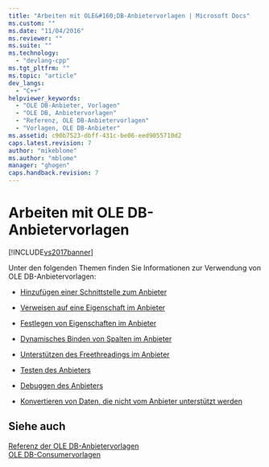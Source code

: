 ```yaml
---
title: "Arbeiten mit OLE&#160;DB-Anbietervorlagen | Microsoft Docs"
ms.custom: ""
ms.date: "11/04/2016"
ms.reviewer: ""
ms.suite: ""
ms.technology: 
  - "devlang-cpp"
ms.tgt_pltfrm: ""
ms.topic: "article"
dev_langs: 
  - "C++"
helpviewer_keywords: 
  - "OLE DB-Anbieter, Vorlagen"
  - "OLE DB, Anbietervorlagen"
  - "Referenz, OLE DB-Anbietervorlagen"
  - "Vorlagen, OLE DB-Anbieter"
ms.assetid: c90b7523-dbff-431c-be06-eed9055710d2
caps.latest.revision: 7
author: "mikeblome"
ms.author: "mblome"
manager: "ghogen"
caps.handback.revision: 7
---
```

# Arbeiten mit OLE&#160;DB-Anbietervorlagen
[!INCLUDE[vs2017banner](../../assembler/inline/includes/vs2017banner.md)]

Unter den folgenden Themen finden Sie Informationen zur Verwendung von OLE DB\-Anbietervorlagen:  
  
-   [Hinzufügen einer Schnittstelle zum Anbieter](../../data/oledb/adding-an-interface-to-your-provider.md)  
  
-   [Verweisen auf eine Eigenschaft im Anbieter](../../data/oledb/referencing-a-property-in-your-provider.md)  
  
-   [Festlegen von Eigenschaften im Anbieter](../../data/oledb/setting-properties-in-your-provider.md)  
  
-   [Dynamisches Binden von Spalten im Anbieter](../../data/oledb/dynamically-binding-columns-in-your-provider.md)  
  
-   [Unterstützen des Freethreadings im Anbieter](../../data/oledb/supporting-free-threading-in-your-provider.md)  
  
-   [Testen des Anbieters](../../data/oledb/testing-your-provider.md)  
  
-   [Debuggen des Anbieters](../../data/oledb/debugging-your-provider.md)  
  
-   [Konvertieren von Daten, die nicht vom Anbieter unterstützt werden](../../data/oledb/converting-data-not-supported-by-the-provider.md)  
  
## Siehe auch  
 [Referenz der OLE DB\-Anbietervorlagen](../../data/oledb/ole-db-provider-templates-reference.md)   
 [OLE DB\-Consumervorlagen](../../data/oledb/ole-db-consumer-templates-cpp.md)